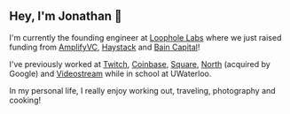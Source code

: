 ## Hey, I'm Jonathan 👋

I'm currently the founding engineer at [Loophole Labs](https://loopholelabs.io/) where we just raised funding from [AmplifyVC](https://amplifypartners.com/),  [Haystack](https://haystack.vc/) and [Bain Capital](https://www.baincapital.com/)!

I've previously worked at [Twitch](https://www.twitch.tv/), [Coinbase](https://www.coinbase.com/), [Square](https://squareup.com/), [North](https://www.bynorth.com/) (acquired by Google) and [Videostream](https://getvideostream.com/) while in school at UWaterloo.

In my personal life, I really enjoy working out, traveling, photography and cooking!
